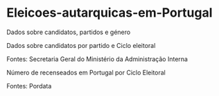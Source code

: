 # Eleicoes-autarquicas-em-Portugal
Dados sobre candidatos, partidos e género



Dados sobre candidatos por partido e Ciclo eleitoral

Fontes: 
Secretaria Geral do Ministério da Administração Interna



Número de recenseados em Portugal por Ciclo Eleitoral

Fontes:
Pordata
